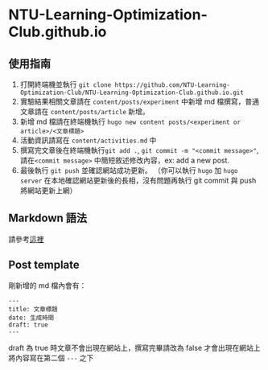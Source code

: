 # NTU-Learning-Optimization-Club.github.io

## 使用指南

1. 打開終端機並執行 `git clone https://github.com/NTU-Learning-Optimization-Club/NTU-Learning-Optimization-Club.github.io.git`
2. 實驗結果相關文章請在 `content/posts/experiment` 中新增 md 檔撰寫，普通文章請在 `content/posts/article` 新增。
3. 新增 md 檔請在終端機執行 `hugo new content posts/<experiment or article>/<文章標題>`
4. 活動資訊請寫在 `content/activities.md` 中
5. 撰寫完文章後在終端機執行`git add .`, `git commit -m "<commit message>"`, 請在`<commit message>` 中簡短敘述修改內容，ex: add a new post.
6. 最後執行 `git push` 並確認網站成功更新。
   （你可以執行 `hugo` 加 `hugo server` 在本地確認網站更新後的長相，沒有問題再執行 git commit 與 push 將網站更新上網）

## Markdown 語法

請參考[這裡](https://hackmd.io/@eMP9zQQ0Qt6I8Uqp2Vqy6w/SyiOheL5N/%2FBVqowKshRH246Q7UDyodFA?type=book)

## Post template

剛新增的 md 檔內會有：

```
---
title: 文章標題
date: 生成時間
draft: true
---
```

draft 為 true 時文章不會出現在網站上，撰寫完畢請改為 false 才會出現在網站上
將內容寫在第二個 `---` 之下

